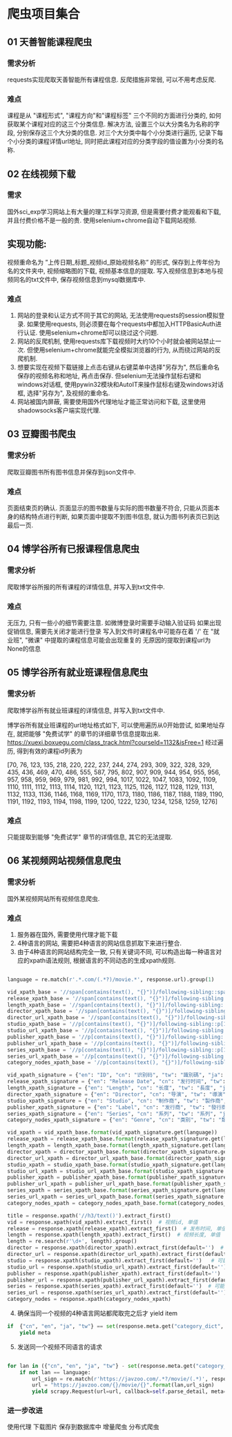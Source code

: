 # 爬虫项目集合

## 01 天善智能课程爬虫

### 需求分析

requests实现爬取天善智能所有课程信息. 反爬措施非常弱, 可以不用考虑反爬.

### 难点

课程是从 "课程形式", "课程方向"和"课程标签" 三个不同的方面进行分类的, 如何获取某个课程对应的这三个分类信息. 解决方法, 设置三个以大分类名为名称的字段, 分别保存这三个大分类的信息. 对三个大分类中每个小分类进行遍历, 记录下每个小分类的课程详情url地址, 同时把此课程对应的分类字段的值设置为小分类的名称.

## 02  在线视频下载

### 需求

国外sci_exp学习网站上有大量的理工科学习资源, 但是需要付费才能观看和下载, 并且付费价格不是一般的贵. 使用selenium+chrome自动下载网站视频.

## 实现功能:

视频重命名为 ”上传日期_标题_视频id_原始视频名称” 的形式, 保存到上传年份为名的文件夹中, 视频缩略图的下载, 视频基本信息的提取. 写入视频信息到本地与视频同名的txt文件中, 保存视频信息到mysql数据库中.

### 难点

1. 网站的登录和认证方式不同于其它的网站, 无法使用requests的session模拟登录. 如果使用requests, 则必须要在每个requests中都加入HTTPBasicAuth进行认证. 使用selenium+chrome却可以绕过这个问题.
2. 网站的反爬机制, 使用requests库下载视频时大约10个小时就会被网站禁止一次. 但使用selenium+chrome就能完全模拟浏览器的行为, 从而绕过网站的反爬机制.
3. 想要实现在视频下载链接上点击右键从右键菜单中选择"另存为", 然后重命名保存的视频名称和地址, 再点击保存. 但selenium无法操作鼠标右键和windows对话框, 使用pywin32模块和AutoIT来操作鼠标右键及windows对话框, 选择"另存为", 及视频的重命名.
4. 网站被国内屏蔽, 需要使用国外代理地址才能正常访问和下载, 这里使用shadowsocks客户端实现代理.



## 03 豆瓣图书爬虫

### 需求分析

爬取豆瓣图书所有图书信息并保存到json文件中.

### 难点

页面结束页的确认. 页面显示的图书数量与实际的图书数量不符合, 只能从页面本身的结构特点进行判断, 如果页面中提取不到图书信息, 就认为图书列表页已到达最后一页.


## 04 博学谷所有已报课程信息爬虫

### 需求分析

爬取博学谷所报的所有课程的详情信息, 并写入到txt文件中.

### 难点

无压力, 只有一些小的细节需要注意. 
如微博登录时需要手动输入验证码
如果出现促销信息, 需要先关闭才能进行登录
写入到文件时课程名中可能存在着 '/'
在 "就业班", "微课" 中提取的课程信息可能会出现重复的
无原因的提取到课程url为None的信息


## 05 博学谷所有就业班课程信息爬虫

### 需求分析

爬取博学谷所有就业班课程的详情信息, 并写入到txt文件中.

博学谷所有就业班课程的url地址格式如下, 可以使用遍历从0开始尝试, 如果地址存在, 就把能够 "免费试学" 的章节的详细章节信息提取出来.
https://xuexi.boxuegu.com/class_track.html?courseId=1132&isFree=1
经过遍历, 得到有效的课程id列表为

[70, 76, 123, 135, 218, 220, 222, 237, 244, 274, 293, 309, 322, 328, 329, 435, 436, 469, 470, 486, 555, 587, 795, 802, 907, 909, 944, 954, 955, 956, 957, 958, 959, 969, 979, 981, 992, 994, 1017, 1022, 1047, 1083, 1092, 1109, 1110, 1111, 1112, 1113, 1114, 1120, 1121, 1123, 1125, 1126, 1127, 1128, 1129, 1131, 1132, 1133, 1136, 1146, 1168, 1169, 1170, 1173, 1180, 1186, 1187, 1188, 1189, 1190, 1191, 1192, 1193, 1194, 1198, 1199, 1200, 1222, 1230, 1234, 1258, 1259, 1276]

### 难点

只能提取到能够 "免费试学" 章节的详情信息, 其它的无法提取.

## 06 某视频网站视频信息爬虫

### 需求分析

国外某视频网站所有视频信息爬虫. 

### 难点

1. 服务器在国外, 需要使用代理才能下载
2. 4种语言的网站, 需要把4种语言的网站信息抓取下来进行整合. 
3. 由于4种语言的网站结构完全一致, 只有关键词不同, 可以构造出每一种语言对应的xpath语法规则, 根据语言的不同动态的生成xpath规则.

```python

language = re.match(r'.*.com/(.*?)/movie.*', response.url).group(1)

vid_xpath_base = '//span[contains(text(), "{}")]/following-sibling::span/text()'
release_xpath_base = '//span[contains(text(), "{}")]/following-sibling::text()'
length_xpath_base = '//span[contains(text(), "{}")]/following-sibling::text()'
director_xpath_base = '//span[contains(text(), "{}")]/following-sibling::a/text()'
director_url_xpath_base = '//span[contains(text(), "{}")]/following-sibling::a/@href'
studio_xpath_base = '//p[contains(text(), "{}")]/following-sibling::p[1]/a/text()'
studio_url_xpath_base = '//p[contains(text(), "{}")]/following-sibling::p[1]/a/@href'
publisher_xpath_base = '//p[contains(text(), "{}")]/following-sibling::p[1]/a/text()'
publisher_url_xpath_base = '//p[contains(text(), "{}")]/following-sibling::p[1]/a/@href'
series_xpath_base = '//p[contains(text(), "{}")]/following-sibling::p[1]/a/text()'
series_url_xpath_base = '//p[contains(text(), "{}")]/following-sibling::p[1]/a/@href'
category_nodes_xpath_base = '//p[contains(text(), "{}")]/following-sibling::p/span/a'

vid_xpath_signature = {"en": "ID", "cn": "识别码", "tw": "識別碼", "ja": "品番"}
release_xpath_signature = {"en": "Release Date", "cn": "发行时间", "tw": "發行日期", "ja": "発売日"}
length_xpath_signature = {"en": "Length", "cn": "长度", "tw": "長度", "ja": "収録時間"}
director_xpath_signature = {"en": "Director", "cn": "导演", "tw": "導演", "ja": "監督"}
studio_xpath_signature = {"en": "Studio", "cn": "制作商", "tw": "製作商", "ja": "メーカー"}
publisher_xpath_signature = {"en": "Label", "cn": "发行商", "tw": "發行商", "ja": "レーベル"}
series_xpath_signature = {"en": "Series", "cn": "系列", "tw": "系列", "ja": "シリーズ"}
category_nodes_xpath_signature = {"en": "Genre", "cn": "类别", "tw": "類別", "ja": "ジャンル"}

vid_xpath = vid_xpath_base.format(vid_xpath_signature.get(language))
release_xpath = release_xpath_base.format(release_xpath_signature.get(language))
length_xpath = length_xpath_base.format(length_xpath_signature.get(language))
director_xpath = director_xpath_base.format(director_xpath_signature.get(language))
director_url_xpath = director_url_xpath_base.format(director_xpath_signature.get(language))
studio_xpath = studio_xpath_base.format(studio_xpath_signature.get(language))
studio_url_xpath = studio_url_xpath_base.format(studio_xpath_signature.get(language))
publisher_xpath = publisher_xpath_base.format(publisher_xpath_signature.get(language))
publisher_url_xpath = publisher_url_xpath_base.format(publisher_xpath_signature.get(language))
series_xpath = series_xpath_base.format(series_xpath_signature.get(language))
series_url_xpath = series_url_xpath_base.format(series_xpath_signature.get(language))
category_nodes_xpath = category_nodes_xpath_base.format(category_nodes_xpath_signature.get(language))

title = response.xpath('//h3/text()').extract_first()
vid = response.xpath(vid_xpath).extract_first()  # 视频id, 单值
release = response.xpath(release_xpath).extract_first()  # 发布时间, 单值
length = response.xpath(length_xpath).extract_first()  # 视频长度, 单值
length = re.search(r'\d+', length).group()
director = response.xpath(director_xpath).extract_first(default='')  # 可能不存在, 多值
director_url = response.xpath(director_url_xpath).extract_first(default='')  # 可能不存在, 单值
studio = response.xpath(studio_xpath).extract_first(default='')   # 可能不存在, 多值
studio_url = response.xpath(studio_url_xpath).extract_first(default='')  # 可能不存在, 单值
publisher = response.xpath(publisher_xpath).extract_first(default='')  # 可能不存在, 多值
publisher_url = response.xpath(publisher_url_xpath).extract_first(default='')  # 可能不存在, 单值
series = response.xpath(series_xpath).extract_first(default='')  # 可能不存在, 多值
series_url = response.xpath(series_url_xpath).extract_first(default='')  # 可能不存在, 单值
category_nodes = response.xpath(category_nodes_xpath)

```

4. 确保当同一个视频的4种语言网站都爬取完之后才 yield item

```python
if  {"cn", "en", "ja", "tw"} == set(response.meta.get("category_dict", {}).keys()):
	yield meta
```

5. 发送同一个视频不同语言的请求

```python

for lan in ({"cn", "en", "ja", "tw"} - set(response.meta.get("category_dict", {}).keys())):
    if not lan == language:
        url_sign = re.match(r'https://javzoo.com/.*?/movie/(.*)', response.url).group(1)
        url = "https://javzoo.com/{}/movie/{}".format(lan,url_sign)
        yield scrapy.Request(url=url, callback=self.parse_detail, meta=meta)

```

### 进一步改进

使用代理
下载图片
保存到数据库中
增量爬虫
分布式爬虫